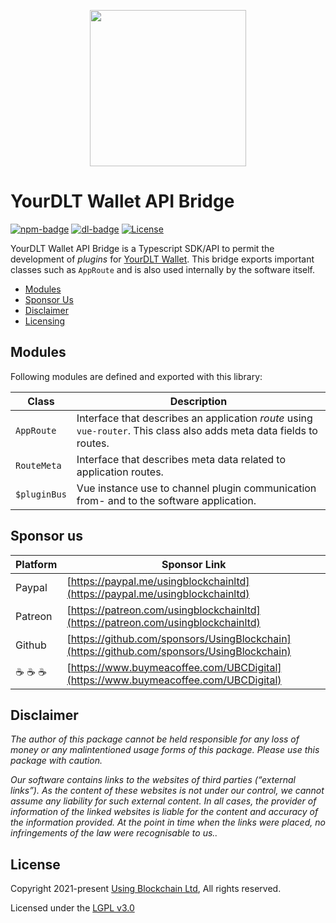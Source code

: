 
<p align="center"><img src="https://yourdlt.tools/logo-yourdlt-192x192.png" width="250"></p>

# YourDLT Wallet API Bridge

[![npm-badge][npm-badge]][npm-url]
[![dl-badge][dl-badge]][npm-url]
[![License](https://img.shields.io/badge/License-AGPL%203.0-blue.svg)](https://opensource.org/licenses/AGPL-3.0)

YourDLT Wallet API Bridge is a Typescript SDK/API to permit the development of *plugins* for [YourDLT Wallet][parent-url]. This bridge exports important classes such as `AppRoute` and is also used internally by the software itself.

- [Modules](#modules)
- [Sponsor Us](#sponsor-us)
- [Disclaimer](#disclaimer)
- [Licensing](#license)

## Modules

Following modules are defined and exported with this library:

| Class | Description |
| --- | --- |
| `AppRoute` | Interface that describes an application *route* using `vue-router`. This class also adds meta data fields to routes. |
| `RouteMeta` | Interface that describes meta data related to application routes. |
| `$pluginBus` | Vue instance use to channel plugin communication from- and to the software application. |

## Sponsor us

| Platform | Sponsor Link |
| --- | --- |
| Paypal | [https://paypal.me/usingblockchainltd](https://paypal.me/usingblockchainltd) |
| Patreon | [https://patreon.com/usingblockchainltd](https://patreon.com/usingblockchainltd) |
| Github | [https://github.com/sponsors/UsingBlockchain](https://github.com/sponsors/UsingBlockchain) |
| :coffee: :coffee: :coffee: | [https://www.buymeacoffee.com/UBCDigital](https://www.buymeacoffee.com/UBCDigital) |

## Disclaimer

  *The author of this package cannot be held responsible for any loss of money or any malintentioned usage forms of this package. Please use this package with caution.*

  *Our software contains links to the websites of third parties (“external links”). As the content of these websites is not under our control, we cannot assume any liability for such external content. In all cases, the provider of information of the linked websites is liable for the content and accuracy of the information provided. At the point in time when the links were placed, no infringements of the law were recognisable to us..*

## License

Copyright 2021-present [Using Blockchain Ltd][ref-ltd], All rights reserved.

Licensed under the [LGPL v3.0](LICENSE)

[ref-ltd]: https://using-blockchain.org
[parent-url]: https://github.com/UsingBlockchain/yourdlt-wallet
[npm-url]: https://www.npmjs.com/package/@yourdlt/wallet-api-bridge
[npm-badge]: https://img.shields.io/npm/v/@yourdlt/wallet-api-bridge
[dl-badge]: https://img.shields.io/npm/dt/@yourdlt/wallet-api-bridge
